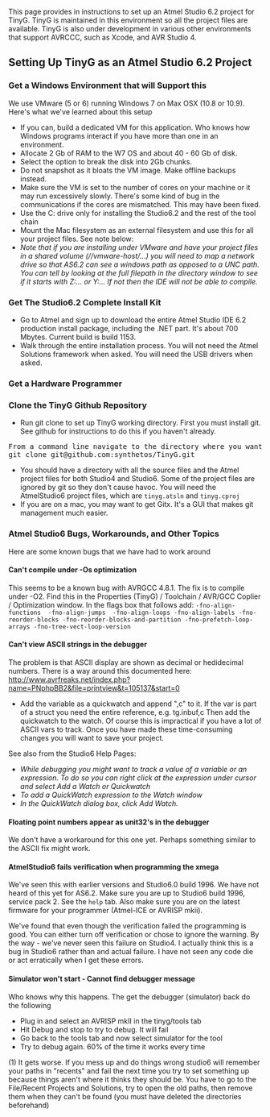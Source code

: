 This page provides in instructions to set up an Atmel Studio 6.2 project for TinyG. TinyG is maintained in this environment so all the project files are available. TinyG is also under development in various other environments that support AVRCCC, such as Xcode, and AVR Studio 4.

## Setting Up TinyG as an Atmel Studio 6.2 Project

### Get a Windows Environment that will Support this
We use VMware (5 or 6) running Windows 7 on Max OSX (10.8 or 10.9). Here's what we've learned about this setup
* If you can, build a dedicated VM for this application. Who knows how Windows programs interact if you have more than one in an environment. 
* Allocate 2 Gb of RAM to the W7 OS and about 40 - 60 Gb of disk. 
* Select the option to break the disk into 2Gb chunks. 
* Do not snapshot as it bloats the VM image. Make offline backups instead. 
* Make sure the VM is set to the number of cores on your machine or it may run excessively slowly. There's some kind of bug in the communications if the cores are mismatched. This may have been fixed.
* Use the C: drive only for installing the Studio6.2 and the rest of the tool chain 
* Mount the Mac filesystem as an external filesystem and use this for all your project files. See note below:
* _Note that if you are installing under VMware and have your project files in a shared volume (//vmware-host/...) you will need to map a network drive so that AS6.2 can see a windows path as opposed to a UNC path. You can tell by looking at the full filepath in the directory window to see if it starts with Z:\... or Y:\...  If not then the IDE will not be able to compile._

### Get The Studio6.2 Complete Install Kit
* Go to Atmel and sign up to download the entire Atmel Studio IDE 6.2 production install package, including the .NET part. It's about 700 Mbytes. Current build is build 1153.
* Walk through the entire installation process. You will not need the Atmel Solutions framework when asked. You will need the USB drivers when asked.

### Get a Hardware Programmer

### Clone the TinyG Github Repository 
* Run git clone to set up TinyG working directory. First you must install git. See github for instructions to do this if you haven't already.
<pre>
From a command line navigate to the directory where you want the tinyg git directory to exist, then run:
git clone git@github.com:synthetos/TinyG.git
</pre>
* You should have a directory with all the source files and the Atmel project files for both Studio4 and Studio6. Some of the project files are ignored by git so they don't cause havoc. You will need the AtmelStudio6 project files, which are `tinyg.atsln` and `tinyg.cproj`
* If you are on a mac, you may want to get Gitx. It's a GUI that makes git management much easier.

### Atmel Studio6 Bugs, Workarounds, and Other Topics
Here are some known bugs that we have had to work around

#### Can't compile under -Os optimization
This seems to be a known bug with AVRGCC 4.8.1. The fix is to compile under -O2. Find this in the Properties (TinyG) / Toolchain / AVR/GCC Coplier / Optimization window. In the flags box that follows add: 
`-fno-align-functions  -fno-align-jumps  -fno-align-loops -fno-align-labels -fno-reorder-blocks -fno-reorder-blocks-and-partition -fno-prefetch-loop-arrays -fno-tree-vect-loop-version`

#### Can't view ASCII strings in the debugger
The problem is that ASCII display are shown as decimal or hedidecimal numbers. There is a way around this documented here: http://www.avrfreaks.net/index.php?name=PNphpBB2&file=printview&t=105137&start=0

* Add the variable as a quickwatch and append ",c" to it. If the var is part of a struct you need the entire reference, e.g. tg.inbuf,c  Then add the quickwatch to the watch. Of course this is impractical if you have a lot of ASCII vars to track. Once you have made these time-consuming changes you will want to save your project.

See also from the Studio6 Help Pages:

* _While debugging you might want to track a value of a variable or an expression. To do so you can right click at the expression under cursor and select Add a Watch or Quickwatch_
* _To add a QuickWatch expression to the Watch window_
* _In the QuickWatch dialog box, click Add Watch._

#### Floating point numbers appear as unit32's in the debugger

We don't have a workaround for this one yet. Perhaps something similar to the ASCII fix might work.

#### AtmelStudio6 fails verification when programming the xmega
We've seen this with earlier versions and Studio6.0 build 1996. We have not heard of this yet for AS6.2. Make sure you are up to Studio6 build 1996, service pack 2. See the `help` tab. Also make sure you are on the latest firmware for your programmer (Atmel-ICE or AVRISP mkii).

We've found that even though the verification failed the programming is good. You can either turn off verification or chose to ignore the warning. By the way - we've never seen this failure on Studio4. I actually think this is a bug in Studio6 rather than and actual failure. I have not seen any code die or act erratically when I get these errors.

#### Simulator won't start - Cannot find debugger message
Who knows why this happens. The get the debugger (simulator) back do the following
* Plug in and select an AVRISP mkII in the tinyg/tools tab
* Hit Debug and stop to try to debug. It will fail
* Go back to the tools tab and now select simulator for the tool
* Try to debug again. 60% of the time it works every time


(1) It gets worse. If you mess up and do things wrong studio6 will remember your paths in "recents" and fail the next time you try to set something up because things aren't where it thinks they should be. You have to go to the File/Recent Projects and Solutions, try to open the old paths, then remove them when they can't be found (you must have deleted the directories beforehand)

